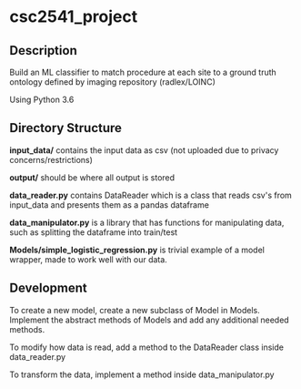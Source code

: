 # csc2541_project

## Description
Build an ML classifier to match procedure at each site to a ground truth ontology defined by imaging repository (radlex/LOINC)

Using Python 3.6

## Directory Structure
**input_data/** contains the input data as csv (not uploaded due to privacy concerns/restrictions)

**output/** should be where all output is stored

**data_reader.py** contains DataReader which is a class that reads csv's from input_data and presents them as a pandas dataframe

**data_manipulator.py** is a library that has functions for manipulating data, such as splitting the dataframe into train/test

**Models/simple_logistic_regression.py** is trivial example of a model wrapper, made to work well with our data.

## Development
To create a new model, create a new subclass of Model in Models. Implement the abstract methods of Models and add any additional needed methods.

To modify how data is read, add a method to the DataReader class inside data_reader.py

To transform the data, implement a method inside data_manipulator.py


